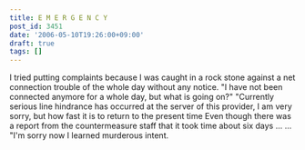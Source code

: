 ```yaml
---
title: E M E R G E N C Y
post_id: 3451
date: '2006-05-10T19:26:00+09:00'
draft: true
tags: []
---
```


I tried putting complaints because I was caught in a rock stone against a net connection trouble of the whole day without any notice. "I have not been connected anymore for a whole day, but what is going on?" "Currently serious line hindrance has occurred at the server of this provider, I am very sorry, but how fast it is to return to the present time Even though there was a report from the countermeasure staff that it took time about six days ... ... "I'm sorry now I learned murderous intent.
